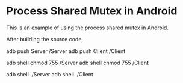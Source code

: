 # Process Shared Mutex in Android
This is an example of using the process shared mutex in Android. 

After building the source code, 

adb push Server /Server
adb push Client /Client

adb shell chmod 755 /Server
adb shell chmod 755 /Client

adb shell ./Server
adb shell ./Client

